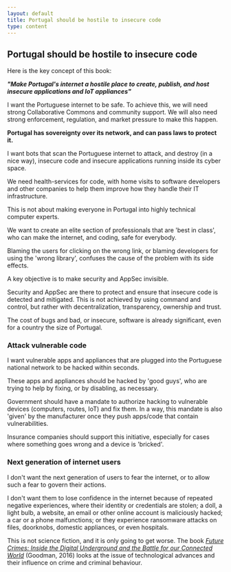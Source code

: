 ```yaml
---
layout: default
title: Portugal should be hostile to insecure code
type: content
---
```


## Portugal should be hostile to insecure code

Here is the key concept of this book:

_**"Make Portugal's internet a hostile place to create, publish, and host insecure applications and
IoT appliances"**_

I want the Portuguese internet to be safe. To achieve this, we will need strong Collaborative Commons and community support.
We will also need strong enforcement, regulation, and market pressure to make this happen.

**Portugal has sovereignty over its network, and can pass laws to protect it.**

I want bots that scan the Portuguese internet to attack, and destroy (in a nice way), insecure code and insecure applications running inside its cyber space.

We need health-services for code, with home visits to software developers and other companies to help them improve how they handle their IT infrastructure.

This is not about making everyone in Portugal into highly technical computer experts.

We want to create an elite section of professionals that are 'best in class', who can make the internet, and coding, safe for everybody.

Blaming the users for clicking on the wrong link, or blaming developers for using the 'wrong library', confuses the cause of the
problem with its side effects.

A key objective is to make security and AppSec invisible.

Security and AppSec are there to protect and ensure that insecure code is detected and mitigated. This is not achieved by using
command and control, but rather with decentralization, transparency, ownership and trust.

The cost of bugs and bad, or insecure, software is already significant, even for a country the size of Portugal.

### Attack vulnerable code

I want vulnerable apps and appliances that are plugged into the Portuguese national network to be hacked within seconds.

These apps and appliances should be hacked by 'good guys', who are trying to help by fixing, or by disabling, as necessary.

Government should have a mandate to authorize hacking to vulnerable devices (computers, routes, IoT) and fix them. In a way, this mandate is also 'given' by the manufacturer once they push apps/code that contain vulnerabilities.

Insurance companies should support this initiative, especially for cases where something goes wrong and a device is 'bricked'.

### Next generation of internet users

I don't want the next generation of users to fear the internet, or to allow such a fear to govern their actions.

I don't want them to lose confidence in the internet because of repeated negative experiences, where their identity or credentials are stolen; a doll, a light bulb, a website, an email or other online account is maliciously hacked; a car or a phone malfunctions; or they experience ransomware attacks on files, doorknobs, domestic appliances, or even hospitals.

This is not science fiction, and it is only going to get worse. The book _[Future Crimes: Inside the Digital Underground and the Battle for our Connected World](https://www.amazon.co.uk/Future-Crimes-Digital-Underground-Connected/dp/0552170801/)_ (Goodman, 2016) looks at the issue of technological advances and their influence on crime and criminal behaviour. 
